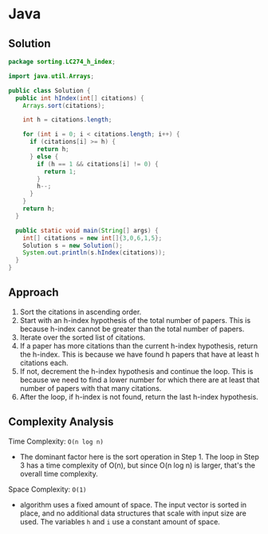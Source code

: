 # Java

## Solution

```java
package sorting.LC274_h_index;

import java.util.Arrays;

public class Solution {
  public int hIndex(int[] citations) {
    Arrays.sort(citations);

    int h = citations.length;

    for (int i = 0; i < citations.length; i++) {
      if (citations[i] >= h) {
        return h;
      } else {
        if (h == 1 && citations[i] != 0) {
          return 1;
        }
        h--;
      }
    }
    return h;
  }

  public static void main(String[] args) {
    int[] citations = new int[]{3,0,6,1,5};
    Solution s = new Solution();
    System.out.println(s.hIndex(citations));
  }
}

```

## Approach

1. Sort the citations in ascending order.
2. Start with an h-index hypothesis of the total number of papers. This is because h-index cannot be greater than the total number of papers.
3. Iterate over the sorted list of citations.
4. If a paper has more citations than the current h-index hypothesis, return the h-index. This is because we have found h papers that have at least h citations each.
5. If not, decrement the h-index hypothesis and continue the loop. This is because we need to find a lower number for which there are at least that number of papers with that many citations.
6. After the loop, if h-index is not found, return the last h-index hypothesis.

## Complexity Analysis

Time Complexity: `O(n log n)`

* The dominant factor here is the sort operation in Step 1. The loop in Step 3 has a time complexity of O(n), but since O(n log n) is larger, that's the overall time complexity.

Space Complexity: `O(1)`

* algorithm uses a fixed amount of space. The input vector is sorted in place, and no additional data structures that scale with input size are used. The variables `h` and `i` use a constant amount of space.
